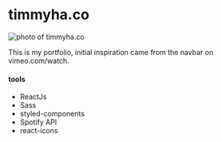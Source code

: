 # timmyha.co

![photo of timmyha.co](https://i.imgur.com/claUlzD.png)

This is my portfolio, initial inspiration came from the navbar on vimeo.com/watch.

#### tools

- ReactJs
- Sass
- styled-components
- Spotify API
- react-icons